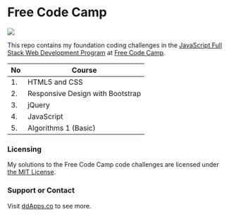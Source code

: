Free Code Camp
==============
![](https://raw.githubusercontent.com/duliodenis/freecodecamp/master/art/freecodecamp.png)

This repo contains my foundation coding challenges in the [JavaScript Full Stack Web Development Program](http://freecodecamp.com/duliodenis/) at [Free Code Camp](http://www.freecodecamp.com/).

No  | Course
------------- | -------------
1. | HTML5 and CSS
2. | Responsive Design with Bootstrap
3. | jQuery
4. | JavaScript
5. | Algorithms 1 (Basic)

### Licensing
My solutions to the Free Code Camp code challenges are licensed under [the MIT License](https://github.com/duliodenis/freecodecamp/blob/master/LICENSE).

### Support or Contact
Visit [ddApps.co](http://ddapps.co) to see more.
